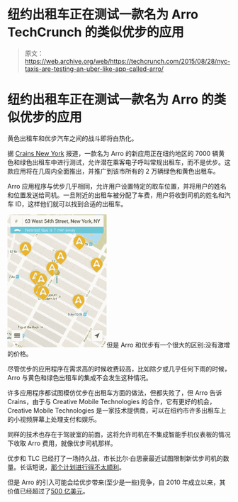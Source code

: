 # 纽约出租车正在测试一款名为 Arro TechCrunch 的类似优步的应用

> 原文：<https://web.archive.org/web/https://techcrunch.com/2015/08/28/nyc-taxis-are-testing-an-uber-like-app-called-arro/>

# 纽约出租车正在测试一款名为 Arro 的类似优步的应用

黄色出租车和优步汽车之间的战斗即将白热化。

据 [Crains New York](https://web.archive.org/web/20221205204728/http://www.crainsnewyork.com/article/20150827/BLOGS04/150829899/meet-the-taxi-industrys-last-best-hope-to-survive-uber-age) 报道，一款名为 Arro 的新应用正在纽约地区的 7000 辆黄色和绿色出租车中进行测试，允许潜在乘客电子呼叫常规出租车，而不是优步。这款应用将在几周内全面推出，并推广到该市所有的 2 万辆绿色和黄色出租车。

Arro 应用程序与优步几乎相同，允许用户设置特定的取车位置，并将用户的姓名和位置发送给司机。一旦附近的出租车被分配了车费，用户将收到司机的姓名和汽车 ID，这样他们就可以找到合适的出租车。

![arro](img/5e556c11a81e26332ff01fcebaac7f37.png)但是 Arro 和优步有一个很大的区别:没有激增的价格。

尽管优步的应用程序在需求高的时候收费较高，比如除夕或几乎任何下雨的时候，Arro 与黄色和绿色出租车的集成不会发生这种情况。

许多应用程序都试图模仿优步在出租车方面的做法，但都失败了，但 Arro 告诉 Crains，由于与 Creative Mobile Technologies 的合作，它有更好的机会，Creative Mobile Technologies 是一家技术提供商，可以在纽约市许多出租车上的小视频屏幕上处理支付和娱乐。

同样的技术也存在于驾驶室的前面，这将允许司机在不集成智能手机仪表板的情况下收取 Arro 费用，就像优步司机那样。

优步和 TLC 已经打了一场持久战，市长比尔·白思豪最近试图限制新优步司机的数量。长话短说，[那个计划进行得不太顺利](https://web.archive.org/web/20221205204728/https://beta.techcrunch.com/video/uber-wins-nyc-fight-against-de-blasio-crunch-report/518961366/)。

但是 Arro 的引入可能会给优步带来(至少是一些)竞争，自 2010 年成立以来，其价值已经超过了[500 亿美元](https://web.archive.org/web/20221205204728/https://beta.techcrunch.com/2015/07/31/uber-reportedly-raises-new-funding-round-now-valued-at-over-50-billion/)。